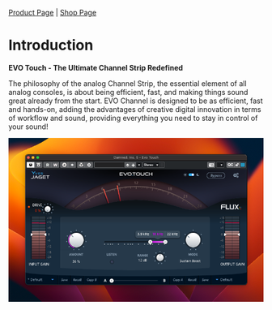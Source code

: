 [Product Page](https://www.flux.audio/project/evo-channel/) 
| [Shop Page](https://shop.flux.audio/en_US/products/evo-channel)

# Introduction

**EVO Touch - The Ultimate Channel Strip Redefined**

The philosophy of the analog Channel Strip, the essential element of all analog consoles, is about being
efficient, fast, and making things sound great already from the start. EVO Channel is designed to be as efficient,
fast and hands-on, adding the advantages of creative digital innovation in terms of workflow and sound,
providing everything you need to stay in control of your sound!

![](include/evoTouch.png)

